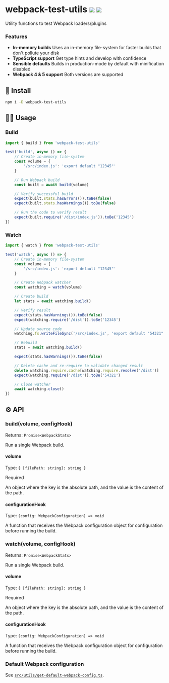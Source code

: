 # webpack-test-utils <a href="https://npm.im/webpack-test-utils"><img src="https://badgen.net/npm/v/webpack-test-utils"></a> <!-- <a href="https://npm.im/webpack-test-utils"><img src="https://badgen.net/npm/dm/webpack-test-utils"></a> --><a href="https://packagephobia.now.sh/result?p=webpack-test-utils"><img src="https://packagephobia.now.sh/badge?p=webpack-test-utils"></a>

Utility functions to test Webpack loaders/plugins

### Features
- **In-memory builds** Uses an in-memory file-system for faster builds that don't pollute your disk
- **TypeScript support** Get type hints and develop with confidence
- **Sensible defaults** Builds in production-mode by default with minification disabled
- **Webpack 4 & 5 support** Both versions are supported

## 🚀 Install
```bash
npm i -D webpack-test-utils
```

## 👨‍🏫 Usage

### Build
```js
import { build } from 'webpack-test-utils'

test('build', async () => {
    // Create in-memory file-system
    const volume = {
        '/src/index.js': 'export default "12345"'
    }

    // Run Webpack build
    const built = await build(volume)

    // Verify successful build
    expect(built.stats.hasErrors()).toBe(false)
    expect(built.stats.hasWarnings()).toBe(false)

    // Run the code to verify result
    expect(built.require('/dist/index.js')).toBe('12345')
})
```

### Watch
```js
import { watch } from 'webpack-test-utils'

test('watch', async () => {
    // Create in-memory file-system
    const volume = {
        '/src/index.js': 'export default "12345"'
    }

    // Create Webpack watcher
    const watching = watch(volume)

    // Create build
    let stats = await watching.build()

    // Verify result
    expect(stats.hasWarnings()).toBe(false)
    expect(watching.require('/dist')).toBe('12345')

    // Update source code
    watching.fs.writeFileSync('/src/index.js', 'export default "54321"')

    // Rebuild
    stats = await watching.build()

    expect(stats.hasWarnings()).toBe(false)

    // Delete cache and re-require to validate changed result
    delete watching.require.cache[watching.require.resolve('/dist')]
    expect(watching.require('/dist')).toBe('54321')

    // Close watcher
    await watching.close()
})
```


## ⚙️ API

### build(volume, configHook)

Returns: `Promise<WebpackStats>`

Run a single Webpack build.
#### volume

Type: `{ [filePath: string]: string }`

Required

An object where the key is the absolute path, and the value is the content of the path.

#### configurationHook

Type: `(config: WebpackConfiguration) => void`

A function that receives the Webpack configuration object for configuration before running the build.


### watch(volume, configHook)

Returns: `Promise<WebpackStats>`

Run a single Webpack build.
#### volume

Type: `{ [filePath: string]: string }`

Required

An object where the key is the absolute path, and the value is the content of the path.

#### configurationHook

Type: `(config: WebpackConfiguration) => void`

A function that receives the Webpack configuration object for configuration before running the build.


### Default Webpack configuration

See [`src/utils/get-default-webpack-config.ts`](/src/utils/get-default-webpack-config.ts).
